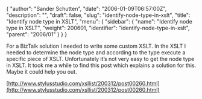 {
  "author": "Sander Schutten",
  "date": "2006-01-09T06:57:00Z",
  "description": "",
  "draft": false,
  "slug": "identify-node-type-in-xslt",
  "title": "Identify node type in XSLT",
  "menu": {
    "sidebar": {
      "name": "Identify node type in XSLT",
      "weight": 200601,
      "identifier": "identify-node-type-in-xslt",
      "parent": "2006/01"
    }
  }
}


For a BizTalk solution I needed to write some custom XSLT. In the XSLT I needed to determine the node type and according to the type execute a specific piece of XSLT. Unfortunately it’s not very easy to get the node type in XSLT. It took me a while to find this post which explains a solution for this. Maybe it could help you out.

[http://www.stylusstudio.com/xsllist/200312/post00260.html](http://www.stylusstudio.com/xsllist/200312/post00260.html)

